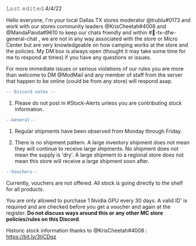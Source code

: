 𝙻𝚊𝚜𝚝 𝚎𝚍𝚒𝚝𝚎𝚍  4/4/22

Hello everyone, I'm your local Dallas TX stores moderator @trublu#0173 and work with our stores community leaders @KrisCheetah#4008 and @MandaPanda#9610 to keep our chats friendly and within #💬-tx-dfw-general-chat  , we are not in any way associated with the store or Micro Center but are very knowledgeable on how camping works at the store and the policies. My DM box is always open (thought it may take some time for me to respond at times) if you have any questions or issues.

For more immediate issues or serious violations of our rules you are more than welcome to DM @ModMail  and any member of staff from the server that happen to be online (could be from any store) will respond asap.

```diff
-- Discord notes --
```
1) Please do not post in #Stock-Alerts unless you are contributing stock information.

```diff
--General--
```
1) Regular shipments have been observed from Monday through Friday.

2) There is no shipment pattern. A large inventory shipment does not mean they will continue to receive large shipments. No shipment does not mean the supply is 'dry'. A large shipment to a regional store does not mean this store will receive a large shipment soon after.

```diff
--Vouchers--
```

Currently, vouchers are not offered. All stock is going directly to the shelf for all products.

You are only allowed to purchase 1 Nvidia GPU every 30 days. A valid ID' is required and are checked before you get a voucher and again at the register. **Do not discuss ways around this or any other MC store policies/rules on this Discord**.




Historic stock information thanks to @KrisCheetah#4008 :  https://bit.ly/3tjCDqz
